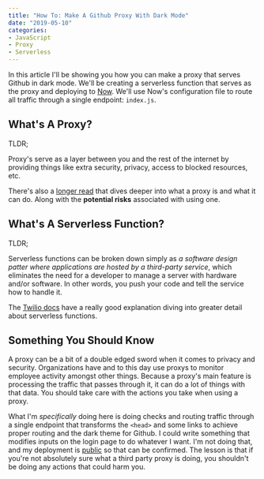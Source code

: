 ```yaml
---
title: "How To: Make A Github Proxy With Dark Mode"
date: "2019-05-10"
categories:
- JavaScript
- Proxy
- Serverless
---
```


In this article I'll be showing you how you can make a proxy that serves Github in dark mode. We'll be creating a serverless function that serves as the proxy and deploying to [Now](https://zeit.co/now). We'll use Now's configuration file to route all traffic through a single endpoint: `index.js`. 

## What's A Proxy?
TLDR;

Proxy's serve as a layer between you and the rest of the internet by providing things like extra security, privacy, access to blocked resources, etc.

There's also a [longer read](https://www.varonis.com/blog/what-is-a-proxy-server/) that dives deeper into what a proxy is and what it can do. Along with the **potential risks** associated with using one.

## What's A Serverless Function?
TLDR;

Serverless functions can be broken down simply as _a software design patter where applications are hosted by a third-party service_, which eliminates the need for a developer to manage a server with hardware and/or software. In other words, you push your code and tell the service how to handle it. 

The [Twilio docs](https://www.twilio.com/docs/glossary/what-is-serverless-architecture) have a really good explanation diving into greater detail about serverless functions.



## Something You Should Know
A proxy can be a bit of a double edged sword when it comes to privacy and security. Organizations have and to this day use proxys to monitor employee activity amongst other things. Because a proxy's main feature is processing the traffic that passes through it, it can do a lot of things with that data. You should take care with the actions you take when using a proxy.

What I'm _specifically_ doing here is doing checks and routing traffic through a single endpoint that transforms the `<head>` and some links to achieve proper routing and the dark theme for Github. I could write something that modifies inputs on the login page to do whatever I want. I'm not doing that, and my deployment is [public](https://zeit.co/devjmetivier/github-dark-proxy/n9ryltgq4) so that can be confirmed. The lesson is that if you're not absolutely sure what a third party proxy is doing, you shouldn't be doing any actions that could harm you.
